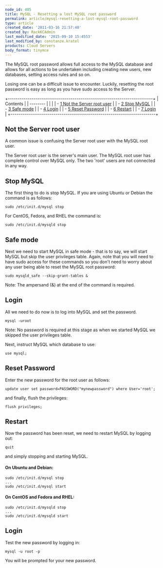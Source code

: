 ```yaml
---
node_id: 405
title: MySQL - Resetting a lost MySQL root password
permalink: article/mysql-resetting-a-lost-mysql-root-password
type: article
created_date: '2011-03-16 21:57:40'
created_by: RackKCAdmin
last_modified_date: '2015-09-10 15:4553'
last_modified_by: constanze.kratel
products: Cloud Servers
body_format: tinymce
---
```


The MySQL root password allows full access to the MySQL database and
allows for all actions to be undertaken including creating new users,
new databases, setting access rules and so on.

Losing one can be a difficult issue to encounter. Luckily, resetting the
root password is easy as long as you have sudo access to the Server.

+--------------------------------------------------------------------------+
| Contents                                                                 |
| --------                                                                 |
|                                                                          |
| -   [1 Not the Server root user](#Not_the_Server_root_user)              |
| -   [2 Stop MySQL](#Stop_MySQL)                                          |
| -   [3 Safe mode](#Safe_mode)                                            |
| -   [4 Login](#Login)                                                    |
| -   [5 Reset Password](#Reset_Password)                                  |
| -   [6 Restart](#Restart)                                                |
| -   [7 Login](#Login_2)                                                  |
+--------------------------------------------------------------------------+

Not the Server root user
------------------------

A common issue is confusing the Server root user with the MySQL root
user.

The Server root user is the server's main user. The MySQL root user has
complete control over MySQL only. The two 'root' users are not connected
in any way.

Stop MySQL
----------

The first thing to do is stop MySQL. If you are using Ubuntu or Debian
the command is as follows:

    sudo /etc/init.d/mysql stop

For CentOS, Fedora, and RHEL the command is:

    sudo /etc/init.d/mysqld stop

Safe mode
---------

Next we need to start MySQL in safe mode - that is to say, we will start
MySQL but skip the user privileges table. Again, note that you will need
to have sudo access for these commands so you don't need to worry about
any user being able to reset the MySQL root password:

    sudo mysqld_safe --skip-grant-tables &

Note: The ampersand (&) at the end of the command is required.

Login
-----

All we need to do now is to log into MySQL and set the password.

    mysql -uroot

Note: No password is required at this stage as when we started MySQL we
skipped the user privileges table.

Next, instruct MySQL which database to use:

    use mysql;

Reset Password
--------------

Enter the new password for the root user as follows:

    update user set password=PASSWORD("mynewpassword") where User='root';

and finally, flush the privileges:

    flush privileges;

Restart
-------

Now the password has been reset, we need to restart MySQL by logging
out:

    quit

and simply stopping and starting MySQL.

#### On Ubuntu and Debian:

    sudo /etc/init.d/mysql stop
    ...
    sudo /etc/init.d/mysql start

#### On CentOS and Fedora and RHEL:

    sudo /etc/init.d/mysqld stop
    ...
    sudo /etc/init.d/mysqld start

Login
-----

Test the new password by logging in:

    mysql -u root -p

You will be prompted for your new password.


